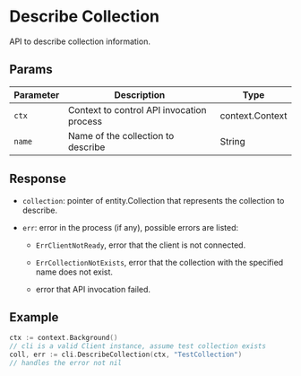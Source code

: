# Describe Collection

API to describe collection information.

## Params

| Parameter    | Description                                                  | Type                     |
| ------------ | ------------------------------------------------------------ | ------------------------ |
| `ctx`        | Context to control API invocation process                    | context.Context          |
| `name`       | Name of the collection to describe                           | String                   |




## Response

- `collection`: pointer of entity.Collection that represents the collection to describe.

- `err`: error in the process (if any), possible errors are listed:

    - `ErrClientNotReady`, error that the client is not connected.

    - `ErrCollectionNotExists`, error that the collection with the specified name does not exist.

    - error that API invocation failed.

## Example

```go
ctx := context.Background()
// cli is a valid Client instance, assume test collection exists
coll, err := cli.DescribeCollection(ctx, "TestCollection")
// handles the error not nil
```
